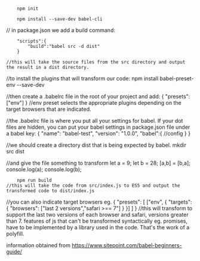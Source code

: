         npm init    

        npm install --save-dev babel-cli


// in package.json we add a build command:

        "scripts":{
            "build":"babel src -d dist"
        }
        
    //this will take the source files from the src directory and output the result in a dist directory.


//to install the plugins that will transform our code:
        npm install babel-preset-env --save-dev


//then create a .babelrc file in the root of your project and add:
        {
            "presets": ["env"]
        }
    //env preset selects the appropriate plugins depending on the target browsers that are indicated.
    
//the .babelrc file is where you put all your settings for babel. If your dot files are hidden, you can put your babel settings in package.json file under a babel key:
        {
            "name": "babel-test",
            "version": "1.0.0",
            "babel":{
                //config
            }
        }



//we should create a directory dist that is being expected by babel.
mkdir src dist  


//and give the file something to transform
        let a = 9;
        let b = 28;
        [a,b] = [b,a];
        console.log(a);
        console.log(b);


        npm run build
    //this will take the code from src/index.js to ES5 and output the transformed code to dist/index.js




//you can also indicate target browsers eg.
        {
            "presets": [
                ["env", {
                        "targets": {
                            "browsers": ["last 2 versions","safari >== 7"]
                        }
                    }]
            ]
        }
    //this will transform to support the last two versions of each browser and safari, versions greater than 7.
features of js that can't be transformed syntactically eg. promises, have to be implemented by a library used in the code. That's the work of a polyfill.


information obtained from https://www.sitepoint.com/babel-beginners-guide/